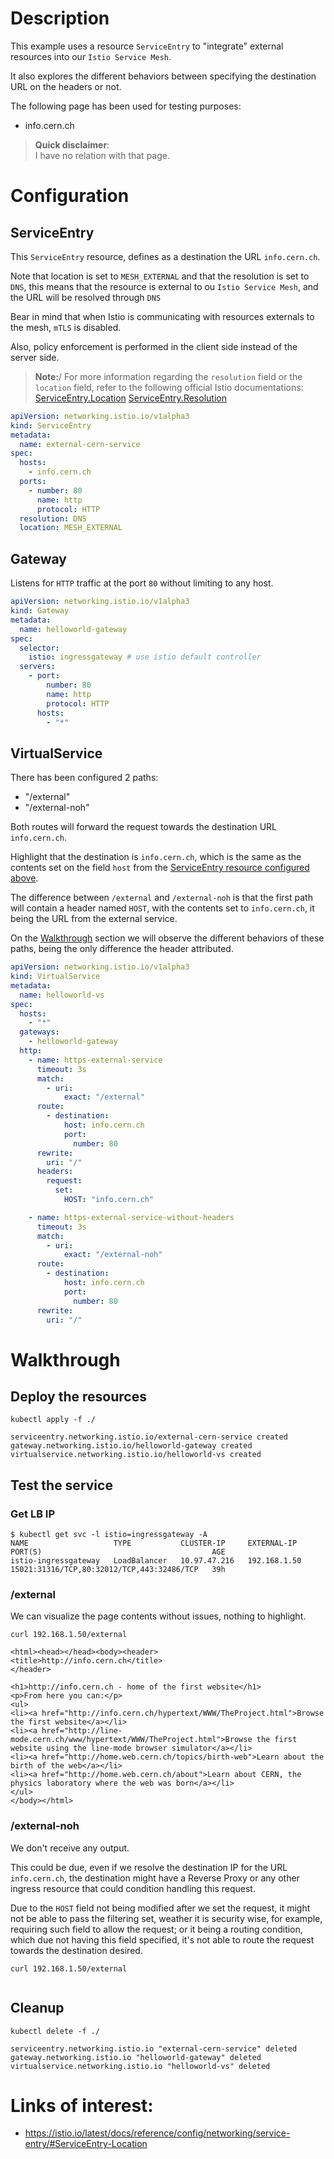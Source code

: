 # Description

This example uses a resource `ServiceEntry` to "integrate" external resources into our `Istio Service Mesh`.

It also explores the different behaviors between specifying the destination URL on the headers or not.

The following page has been used for testing purposes:

- info.cern.ch

> **Quick disclaimer**:\
> I have no relation with that page.

# Configuration

## ServiceEntry

This `ServiceEntry` resource, defines as a destination the URL `info.cern.ch`.

Note that location is set to `MESH_EXTERNAL` and that the resolution is set to `DNS`, this means that the resource is external to ou `Istio Service Mesh`, and the URL will be resolved through `DNS`

Bear in mind that when Istio is communicating with resources externals to the mesh, `mTLS` is disabled.

Also, policy enforcement is performed in the client side instead of the server side.

> **Note:**/
> For more information regarding the `resolution` field or the `location` field, refer to the following official Istio documentations:
> [ServiceEntry.Location](https://istio.io/latest/docs/reference/config/networking/service-entry/#ServiceEntry-Location)
> [ServiceEntry.Resolution](https://istio.io/latest/docs/reference/config/networking/service-entry/#ServiceEntry-Resolution)

```yaml
apiVersion: networking.istio.io/v1alpha3
kind: ServiceEntry
metadata:
  name: external-cern-service
spec:
  hosts:
    - info.cern.ch
  ports:
    - number: 80
      name: http
      protocol: HTTP
  resolution: DNS
  location: MESH_EXTERNAL
```

## Gateway

Listens for `HTTP` traffic at the port `80` without limiting to any host.

```yaml
apiVersion: networking.istio.io/v1alpha3
kind: Gateway
metadata:
  name: helloworld-gateway
spec:
  selector:
    istio: ingressgateway # use istio default controller
  servers:
    - port:
        number: 80
        name: http
        protocol: HTTP
      hosts:
        - "*"
```


## VirtualService

There has been configured 2 paths:

- "/external"
- "/external-noh"

Both routes will forward the request towards the destination URL `info.cern.ch`.

Highlight that the destination is `info.cern.ch`, which is the same as the contents set on the field `host` from the [ServiceEntry resource configured above](#serviceentry).

The difference between `/external` and `/external-noh` is that the first path will contain a header named `HOST`, with the contents set to `info.cern.ch`, it being the URL from the external service.

On the [Walkthrough](#walkthrough) section we will observe the different behaviors of these paths, being the only difference the header attributed.

```yaml
apiVersion: networking.istio.io/v1alpha3
kind: VirtualService
metadata:
  name: helloworld-vs
spec:
  hosts:
    - "*"
  gateways:
    - helloworld-gateway
  http:
    - name: https-external-service
      timeout: 3s
      match:
        - uri:
            exact: "/external"
      route:
        - destination:
            host: info.cern.ch
            port:
              number: 80
      rewrite:
        uri: "/"
      headers:
        request:
          set:
            HOST: "info.cern.ch"

    - name: https-external-service-without-headers
      timeout: 3s
      match:
        - uri:
            exact: "/external-noh"
      route:
        - destination:
            host: info.cern.ch
            port:
              number: 80
      rewrite:
        uri: "/"
```

# Walkthrough

## Deploy the resources

```shell
kubectl apply -f ./
```
```text
serviceentry.networking.istio.io/external-cern-service created
gateway.networking.istio.io/helloworld-gateway created
virtualservice.networking.istio.io/helloworld-vs created
```

## Test the service

### Get LB IP

```shell
$ kubectl get svc -l istio=ingressgateway -A
NAME                   TYPE           CLUSTER-IP     EXTERNAL-IP    PORT(S)                                      AGE
istio-ingressgateway   LoadBalancer   10.97.47.216   192.168.1.50   15021:31316/TCP,80:32012/TCP,443:32486/TCP   39h
```

### /external

We can visualize the page contents without issues, nothing to highlight.

```shell
curl 192.168.1.50/external
```
```text
<html><head></head><body><header>
<title>http://info.cern.ch</title>
</header>

<h1>http://info.cern.ch - home of the first website</h1>
<p>From here you can:</p>
<ul>
<li><a href="http://info.cern.ch/hypertext/WWW/TheProject.html">Browse the first website</a></li>
<li><a href="http://line-mode.cern.ch/www/hypertext/WWW/TheProject.html">Browse the first website using the line-mode browser simulator</a></li>
<li><a href="http://home.web.cern.ch/topics/birth-web">Learn about the birth of the web</a></li>
<li><a href="http://home.web.cern.ch/about">Learn about CERN, the physics laboratory where the web was born</a></li>
</ul>
</body></html>
```

### /external-noh

We don't receive any output.

This could be due, even if we resolve the destination IP for the URL `info.cern.ch`, the destination might have a Reverse Proxy or any other ingress resource that could condition handling this request.

Due to the `HOST` field not being modified after we set the request, it might not be able to pass the filtering set, weather it is security wise, for example, requiring such field to allow the request; or it being a routing condition, which due not having this field specified, it's not able to route the request towards the destination desired.

```shell
curl 192.168.1.50/external
```
```text
```

## Cleanup

```shell
kubectl delete -f ./
```
```text
serviceentry.networking.istio.io "external-cern-service" deleted
gateway.networking.istio.io "helloworld-gateway" deleted
virtualservice.networking.istio.io "helloworld-vs" deleted
```

# Links of interest:

- https://istio.io/latest/docs/reference/config/networking/service-entry/#ServiceEntry-Location


